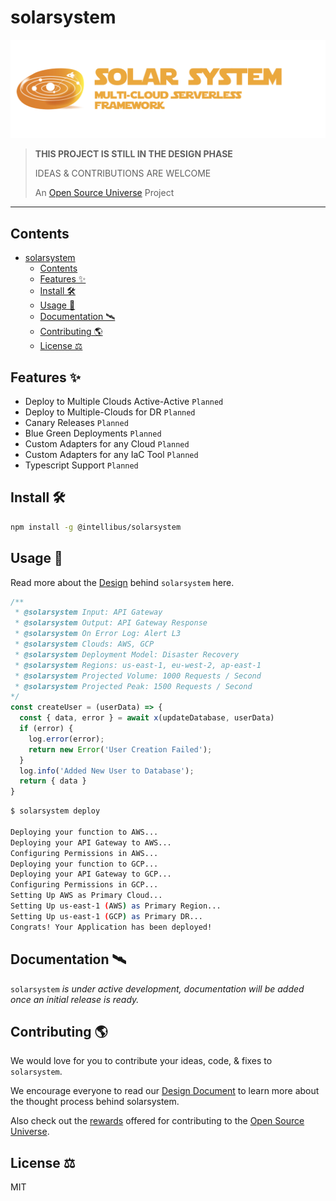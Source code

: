 # solarsystem

![Solar System — Multi-Cloud Serverless Framework](assets/solarsystem.png)

> **THIS PROJECT IS STILL IN THE DESIGN PHASE**
>
> IDEAS & CONTRIBUTIONS ARE WELCOME
>
> An [Open Source Universe](https://github.com/intellibus/approach) Project

---

## Contents

- [solarsystem](#solarsystem)
  - [Contents](#contents)
  - [Features ✨](#features-)
  - [Install 🛠](#install-)
  - [Usage 🔭](#usage-)
  - [Documentation 🛰](#documentation-)
  - [Contributing 🌎](#contributing-)
  - [License ⚖️](#license-️)

## Features ✨

- Deploy to Multiple Clouds Active-Active `Planned`
- Deploy to Multiple-Clouds for DR `Planned`
- Canary Releases `Planned`
- Blue Green Deployments `Planned`
- Custom Adapters for any Cloud `Planned`
- Custom Adapters for any IaC Tool `Planned`
- Typescript Support `Planned`

## Install 🛠

```sh
npm install -g @intellibus/solarsystem
```

## Usage 🔭

Read more about the [Design](https://github.com/intellibus/solarsystem/blob/main/DESIGN.md) behind `solarsystem` here.

```typescript
/**
 * @solarsystem Input: API Gateway
 * @solarsystem Output: API Gateway Response
 * @solarsystem On Error Log: Alert L3
 * @solarsystem Clouds: AWS, GCP
 * @solarsystem Deployment Model: Disaster Recovery
 * @solarsystem Regions: us-east-1, eu-west-2, ap-east-1
 * @solarsystem Projected Volume: 1000 Requests / Second
 * @solarsystem Projected Peak: 1500 Requests / Second
*/
const createUser = (userData) => {
  const { data, error } = await x(updateDatabase, userData)
  if (error) {
    log.error(error);
    return new Error('User Creation Failed');
  }
  log.info('Added New User to Database');
  return { data }
}
```

```sh
$ solarsystem deploy

Deploying your function to AWS...
Deploying your API Gateway to AWS...
Configuring Permissions in AWS...
Deploying your function to GCP...
Deploying your API Gateway to GCP...
Configuring Permissions in GCP...
Setting Up AWS as Primary Cloud...
Setting Up us-east-1 (AWS) as Primary Region...
Setting Up us-east-1 (GCP) as Primary DR...
Congrats! Your Application has been deployed!
```

## Documentation 🛰

`solarsystem` *is under active development, documentation will be added once an initial release is ready.*

## Contributing 🌎

We would love for you to contribute your ideas, code, & fixes to `solarsystem`.

We encourage everyone to read our [Design Document](https://github.com/intellibus/solarsystem/blob/main/DESIGN.md) to learn more about the thought process behind solarsystem.

Also check out the [rewards](https://github.com/intellibus/approach/blob/main/REWARDS.md) offered for contributing to the [Open Source Universe](https://github.com/intellibus/approach).

## License ⚖️

MIT
